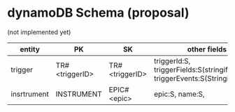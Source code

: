 # dynamoDB Schema (proposal)
(not implemented yet)

| entity | PK | SK | other fields
|---|---|---|---
|trigger|TR#\<triggerID\>|TR#\<triggerID\>|triggerId:S, triggerFields:S(stringifiedJson), triggerEvents:S(StringifiedJson)
|insrtrument|INSTRUMENT|EPIC#\<epic\>|epic:S, name:S,
